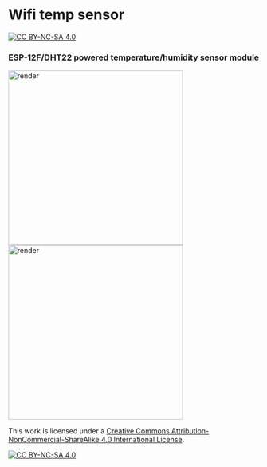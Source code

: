 # Wifi temp sensor

[![CC BY-NC-SA 4.0][cc-by-nc-sa-shield]][cc-by-nc-sa]

### ESP-12F/DHT22 powered temperature/humidity sensor module

<img src="https://i.aggressive.pizza/kicad_2020-10-29_12-10-13.png" alt="render" width="350"/>
<img src="https://i.aggressive.pizza/kicad_2020-10-29_12-10-37.png" alt="render" width="350"/>

This work is licensed under a
[Creative Commons Attribution-NonCommercial-ShareAlike 4.0 International License][cc-by-nc-sa].

[![CC BY-NC-SA 4.0][cc-by-nc-sa-image]][cc-by-nc-sa]

[cc-by-nc-sa]: http://creativecommons.org/licenses/by-nc-sa/4.0/
[cc-by-nc-sa-image]: https://licensebuttons.net/l/by-nc-sa/4.0/88x31.png
[cc-by-nc-sa-shield]: https://img.shields.io/badge/License-CC%20BY--NC--SA%204.0-lightgrey.svg
